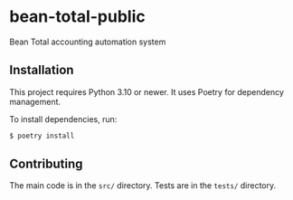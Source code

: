 # bean-total-public
Bean Total accounting automation system

## Installation

This project requires Python 3.10 or newer. It uses Poetry for dependency management.

To install dependencies, run: 

```bash
$ poetry install
```

## Contributing

The main code is in the `src/` directory. Tests are in the `tests/` directory.

